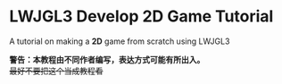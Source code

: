 # LWJGL3 Develop 2D Game Tutorial

A tutorial on making a **2D** game from scratch using LWJGL3

**警告：本教程由不同作者编写，表达方式可能有所出入。**  
<del>最好不要把这个当成教程看</del>
